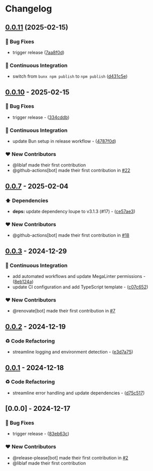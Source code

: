 # Changelog

## [0.0.11](https://github.com/liblaf/utils.ts/compare/v0.0.10...v0.0.11) (2025-02-15)


### 🐛 Bug Fixes

* trigger release ([7aa8f0d](https://github.com/liblaf/utils.ts/commit/7aa8f0d223317b599871fde8bf594c1c31d5b6be))


### 🔧 Continuous Integration

* switch from `bunx npm publish` to `npm publish` ([d431c5e](https://github.com/liblaf/utils.ts/commit/d431c5e0178acc5f0fd705c0fe5cc9a8c181a26c))

## [0.0.10](https://github.com/liblaf/utils.ts/compare/v0.0.8..v0.0.10) - 2025-02-15

### 🐛 Bug Fixes

- trigger release - ([334cddb](https://github.com/liblaf/utils.ts/commit/334cddbef478d0203d3e680c559f26a084c9ef91))

### 🔧 Continuous Integration

- update Bun setup in release workflow - ([4787f0d](https://github.com/liblaf/utils.ts/commit/4787f0d48423cbb89da61aba9a3e8e19c25586db))

### ❤️ New Contributors

- @liblaf made their first contribution
- @github-actions[bot] made their first contribution in [#22](https://github.com/liblaf/utils.ts/pull/22)

## [0.0.7](https://github.com/liblaf/utils.ts/compare/v0.0.6..v0.0.7) - 2025-02-04

### ⬆️ Dependencies

- **deps:** update dependency loupe to v3.1.3 (#17) - ([ce57ae3](https://github.com/liblaf/utils.ts/commit/ce57ae3d117bb3bfe6b3a008477621e2ab5bed35))

### ❤️ New Contributors

- @github-actions[bot] made their first contribution in [#18](https://github.com/liblaf/utils.ts/pull/18)

## [0.0.3](https://github.com/liblaf/utils.ts/compare/v0.0.2..v0.0.3) - 2024-12-29

### 🔧 Continuous Integration

- add automated workflows and update MegaLinter permissions - ([8eb124a](https://github.com/liblaf/utils.ts/commit/8eb124a18a30373e8807dcc43b385e0c58c64c2b))
- update CI configuration and add TypeScript template - ([c07c652](https://github.com/liblaf/utils.ts/commit/c07c6525b955dd6e79238daef6271b7f3c15d672))

### ❤️ New Contributors

- @renovate[bot] made their first contribution in [#7](https://github.com/liblaf/utils.ts/pull/7)

## [0.0.2](https://github.com/liblaf/utils.ts/compare/v0.0.1..v0.0.2) - 2024-12-19

### ♻ Code Refactoring

- streamline logging and environment detection - ([e3d7a75](https://github.com/liblaf/utils.ts/commit/e3d7a75436b2a30ed5ade656c12f61fa81cf8c32))

## [0.0.1](https://github.com/liblaf/utils.ts/compare/v0.0.0..v0.0.1) - 2024-12-18

### ♻ Code Refactoring

- streamline error handling and update dependencies - ([d75c517](https://github.com/liblaf/utils.ts/commit/d75c517dd0a4355dea9247cc530626ec02eed12e))

## [0.0.0] - 2024-12-17

### 🐛 Bug Fixes

- trigger release - ([83eb63c](https://github.com/liblaf/utils.ts/commit/83eb63c976a6255212ae5f9b99b7b762b473ffb1))

### ❤️ New Contributors

- @release-please[bot] made their first contribution in [#2](https://github.com/liblaf/utils.ts/pull/2)
- @liblaf made their first contribution
